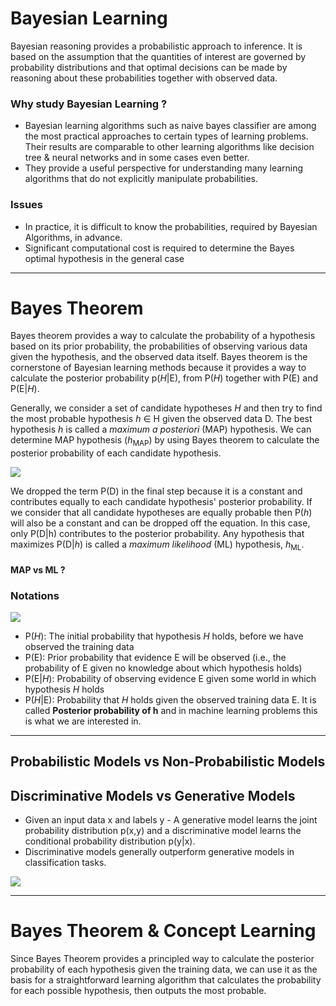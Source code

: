 # Bayesian Learning

Bayesian reasoning provides a probabilistic approach to inference. It is based on the assumption that the quantities of interest are governed by probability distributions and that optimal decisions can be made by reasoning about these probabilities together with observed data.

### Why study Bayesian Learning ?
- Bayesian learning algorithms such as naive bayes classifier are among the most practical approaches to certain types of learning problems. Their results are comparable to other learning algorithms like decision tree & neural networks and in some cases even better.
- They provide a useful perspective for understanding many learning algorithms that do not explicitly manipulate probabilities.

### Issues
- In practice, it is difficult to know the probabilities, required by Bayesian Algorithms, in advance.
- Significant computational cost is required to determine the Bayes optimal hypothesis in the general case

* * *

# Bayes Theorem

Bayes theorem provides a way to calculate the probability of a hypothesis based on its prior probability, the probabilities of observing various data given the hypothesis, and the observed data itself. Bayes theorem is the cornerstone of Bayesian learning methods because it provides a way to calculate the posterior probability p(*H*|E), from P(*H*) together with P(E) and P(E|*H*). 

Generally, we consider a set of candidate hypotheses *H* and then try to find the most probable hypothesis *h* ∈ H given the observed data D. The best hypothesis *h* is called a *maximum a posteriori* (MAP) hypothesis. We can determine MAP hypothesis (*h*<sub>MAP</sub>) by using Bayes theorem to calculate the posterior probability of each candidate hypothesis.

![](http://i.imgur.com/bAUE6ZF.png)

We dropped the term P(D) in the final step because it is a constant and contributes equally to each candidate hypothesis' posterior probability. If we consider that all candidate hypotheses are equally probable then P(*h*) will also be a constant and can be dropped off the equation. In this case, only P(D|h) contributes to the posterior probability. Any hypothesis that maximizes P(D|*h*) is called a *maximum likelihood* (ML) hypothesis, *h*<sub>ML</sub>.

#### MAP vs ML ?

### Notations

![](https://images.deepai.org/glossary-terms/f2066cfd2c954d739ae0d2bdfe8e614a/posterior.png)

- P(*H*): The initial probability that hypothesis *H* holds, before we have observed the training data
- P(E): Prior probability that evidence E will be observed (i.e., the probability of E given no knowledge about which hypothesis holds)
- P(E|*H*): Probability of observing evidence E given some world in which hypothesis *H* holds
- P(*H*|E): Probability that *H* holds given the observed training data E. It is called **Posterior probability of h** and in machine learning problems this is what we are interested in.

* * *

## Probabilistic Models vs Non-Probabilistic Models

## Discriminative Models vs Generative Models

- Given an input data x and labels y - A generative model learns the joint probability distribution p(x,y) and a discriminative model learns the conditional probability distribution p(y|x).
- Discriminative models generally outperform generative models in classification tasks.

![](https://i.stack.imgur.com/Xrmqg.png)

* * *

# Bayes Theorem & Concept Learning

Since Bayes Theorem provides a principled way to calculate the posterior probability of each hypothesis given the training data, we can use it as the basis for a straightforward learning algorithm that calculates the probability for each possible hypothesis, then outputs the most probable.
